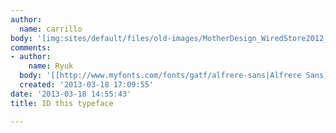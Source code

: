 ```yaml
---
author:
  name: carrillo
body: '[img:sites/default/files/old-images/MotherDesign_WiredStore2012_02_5094.jpg][img:sites/default/files/old-images/MotherDesign_WiredStore2012_07_6705.jpg]'
comments:
- author:
    name: Ryuk
  body: '[[http://www.myfonts.com/fonts/gatf/alfrere-sans|Alfrere Sans]]'
  created: '2013-03-18 17:09:55'
date: '2013-03-18 14:55:43'
title: ID this typeface

---
```

